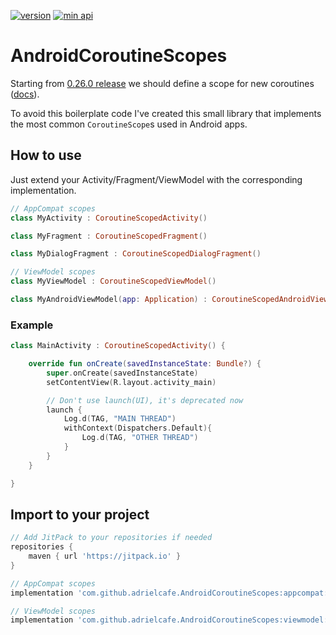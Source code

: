[![version](https://jitpack.io/v/adrielcafe/AndroidCoroutineScopes.svg)](https://jitpack.io/#adrielcafe/AndroidCoroutineScopes)
[![min api](https://img.shields.io/badge/API-14%2B-brightgreen.svg?style=flat)]() 

# AndroidCoroutineScopes

Starting from [0.26.0 release](https://github.com/Kotlin/kotlinx.coroutines/releases/tag/0.26.0) we should define a scope for new coroutines ([docs](https://kotlin.github.io/kotlinx.coroutines/kotlinx-coroutines-core/kotlinx.coroutines.experimental/-coroutine-scope/)).

To avoid this boilerplate code I've created this small library that implements the most common `CoroutineScope`s used in Android apps.

## How to use
Just extend your Activity/Fragment/ViewModel with the corresponding implementation.
```kotlin
// AppCompat scopes
class MyActivity : CoroutineScopedActivity()

class MyFragment : CoroutineScopedFragment()

class MyDialogFragment : CoroutineScopedDialogFragment()

// ViewModel scopes
class MyViewModel : CoroutineScopedViewModel()

class MyAndroidViewModel(app: Application) : CoroutineScopedAndroidViewModel(app)
```

### Example
```kotlin
class MainActivity : CoroutineScopedActivity() {

    override fun onCreate(savedInstanceState: Bundle?) {
        super.onCreate(savedInstanceState)
        setContentView(R.layout.activity_main)

        // Don't use launch(UI), it's deprecated now
        launch {
            Log.d(TAG, "MAIN THREAD")
            withContext(Dispatchers.Default){
                Log.d(TAG, "OTHER THREAD")
            }
        }
    }

}
```

## Import to your project
```gradle
// Add JitPack to your repositories if needed
repositories {
	maven { url 'https://jitpack.io' }
}

// AppCompat scopes
implementation 'com.github.adrielcafe.AndroidCoroutineScopes:appcompat:1.0.0'

// ViewModel scopes
implementation 'com.github.adrielcafe.AndroidCoroutineScopes:viewmodel:1.0.0'
```
